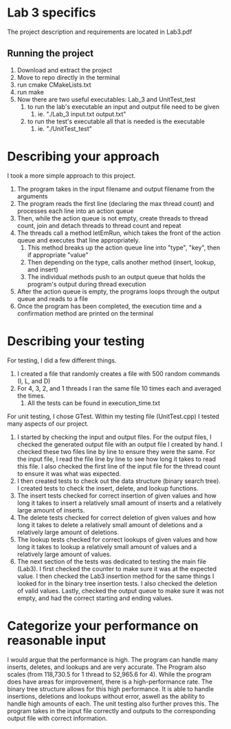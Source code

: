 # Lab 3 specifics
The project description and requirements are located in Lab3.pdf

## Running the project
1. Download and extract the project
1. Move to repo directly in the terminal
1. run cmake CMakeLists.txt
1. run make
1. Now there are two useful executables: Lab_3 and UnitTest_test
    1. to run the lab's executable an input and output file need to be given
        1. ie. "./Lab_3 input.txt output.txt"
    1.  to run the test's executable all that is needed is the executable
        1. ie. "./UnitTest_test"

# Describing your approach
I took a more simple approach to this project.
1. The program takes in the input filename and output filename from the arguments
1. The program reads the first line (declaring the max thread count) and processes each line into an action queue
1. Then, while the action queue is not empty, create threads to thread count, join and detach threads to thread count and repeat
1. The threads call a method letEmRun, which takes the front of the action queue and executes that line appropriately.
    1. This method breaks up the action queue line into "type", "key", then if appropriate "value"
    1. Then depending on the type, calls another method (insert, lookup, and insert)
    1. The individual methods push to an output queue that holds the program's output during thread execution
1. After the action queue is empty, the programs loops through the output queue and reads to a file
1. Once the program has been completed, the execution time and a confirmation method are printed on the terminal 

# Describing your testing
For testing, I did a few different things.
1. I created a file that randomly creates a file with 500 random commands (I, L, and D)
1. For 4, 3, 2, and 1 threads I ran the same file 10 times each and averaged the times.
    1. All the tests can be found in execution_time.txt

For unit testing, I chose GTest. Within my testing file (UnitTest.cpp) I tested many aspects of our project.
1. I started by checking the input and output files. For the output files, I checked the generated output file with an output file I created by hand. I checked these two files line by line to ensure they were the same. For the input file, I read the file line by line to see how long it takes to read this file. I also checked the first line of the input file for the thread count to ensure it was what was expected.
1. I then created tests to check out the data structure (binary search tree). I created tests to check the insert, delete, and lookup functions.
1. The insert tests checked for correct insertion of given values and how long it takes to insert a relatively small amount of inserts and a relatively large amount of inserts. 
1. The delete tests checked for correct deletion of given values and how long it takes to delete a relatively small amount of deletions and a relatively large amount of deletions. 
1. The lookup tests checked for correct lookups of given values and how long it takes to lookup a relatively small amount of values and a relatively large amount of values. 
1. The next section of the tests was dedicated to testing the main file (Lab3). I first checked the counter to make sure it was at the expected value. I then checked the Lab3 insertion method for the same things I looked for in the binary tree insertion tests. I also checked the deletion of valid values. Lastly, checked the output queue to make sure it was not empty, and had the correct starting and ending values.

# Categorize your performance on reasonable input
I would argue that the performance is high. The program can handle many inserts, deletes, and lookups and are very accurate. The Program also scales (from 118,730.5 for 1 thread to 52,965.6 for 4). While the program does have areas for improvement, there is a high-performance rate. The binary tree structure allows for this high performance. It is able to handle insertions, deletions and lookups without error, aswell as the ability to handle high amounts of each. The unit testing also further proves this. The program takes in the input file correctly and outputs to the corresponding output file with correct information.
